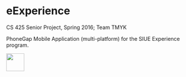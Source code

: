 # eExperience
CS 425 Senior Project, Spring 2016; Team TMYK

PhoneGap Mobile Application (multi-platform) for the SIUE Experience program.

<img src="/../master/img/1.png" width="48">
